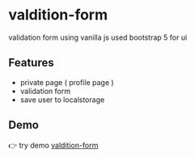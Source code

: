 # valdition-form

validation form using vanilla js used bootstrap 5 for ui

## Features
- private page ( profile page )
- validation form 
- save user to localstorage

## Demo
:point_right: try demo [valdition-form](https://hosam8081.github.io/valdition-form/)
